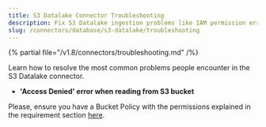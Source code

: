 ```yaml
---
title: S3 Datalake Connector Troubleshooting
description: Fix S3 Datalake ingestion problems like IAM permission errors, schema discovery, or format issues.
slug: /connectors/database/s3-datalake/troubleshooting
---
```


{% partial file="/v1.8/connectors/troubleshooting.md" /%}

Learn how to resolve the most common problems people encounter in the S3 Datalake connector.

* **'Access Denied' error when reading from S3 bucket**

Please, ensure you have a Bucket Policy with the permissions explained in the requirement section [here](/connectors/database/s3-datalake).
